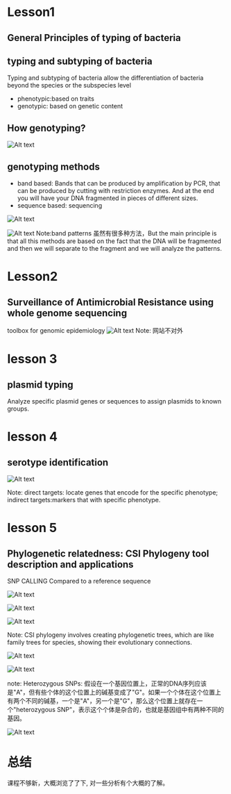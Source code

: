 # Lesson1
## General Principles of typing of bacteria
## typing and subtyping of bacteria
Typing and subtyping of bacteria allow the differentiation of bacteria beyond the species or the subspecies level
- phenotypic:based on traits
- genotypic: based on genetic content
## How genotyping?
![Alt text](image.png)

## genotyping methods

  - band based: Bands that can be produced by amplification by PCR, that can be produced by cutting with restriction enzymes. And at the end you will have your DNA fragmented in pieces of different sizes.
  - sequence based: sequencing

  ![Alt text](image-2.png)

  ![Alt text](image-3.png)
  Note:band patterns 虽然有很多种方法，But the main principle is that all this methods are based on the fact that the DNA will be fragmented and then we will separate to the fragment and we will analyze the patterns.

# Lesson2
## Surveillance of Antimicrobial Resistance using whole genome sequencing
toolbox for genomic epidemiology
![Alt text](image-5.png)
Note: 网站不对外
# lesson 3
## plasmid typing
Analyze specific plasmid genes or sequences to assign plasmids to known groups.

# lesson 4
## serotype identification
![Alt text](image-13.png)

Note: direct targets: locate genes that encode for the specific phenotype; indirect targets:markers that with specific phenotype.


# lesson 5
## Phylogenetic relatedness: CSI Phylogeny tool description and applications
SNP CALLING
Compared to a reference sequence

![Alt text](image-6.png)

![Alt text](image-7.png)

![Alt text](image-9.png)

Note: CSI phylogeny involves creating phylogenetic trees, which are like family trees for species, showing their evolutionary connections.

![Alt text](image-8.png)


![Alt text](image-10.png)

note: Heterozygous SNPs: 假设在一个基因位置上，正常的DNA序列应该是"A"，但有些个体的这个位置上的碱基变成了"G"。如果一个个体在这个位置上有两个不同的碱基，一个是"A"，另一个是"G"，那么这个位置上就存在一个"heterozygous SNP"，表示这个个体是杂合的，也就是基因组中有两种不同的基因。

![Alt text](image-11.png)

# 总结
课程不够新，大概浏览了了下, 对一些分析有个大概的了解。
